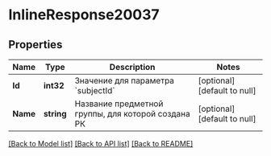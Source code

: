 # InlineResponse20037

## Properties
Name | Type | Description | Notes
------------ | ------------- | ------------- | -------------
**Id** | **int32** | Значение для параметра &#x60;subjectId&#x60; | [optional] [default to null]
**Name** | **string** | Название предметной группы, для которой создана РК | [optional] [default to null]

[[Back to Model list]](../README.md#documentation-for-models) [[Back to API list]](../README.md#documentation-for-api-endpoints) [[Back to README]](../README.md)

